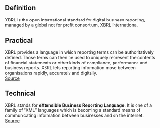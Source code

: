 ## Definition

XBRL is the open international standard for digital business reporting, managed by a global not for profit consortium, XBRL International. 

## Practical
XBRL provides a language in which reporting terms can be authoritatively defined. Those terms can then be used to uniquely represent the contents of financial statements or other kinds of compliance, performance and business reports. XBRL lets reporting information move between organisations rapidly, accurately and digitally.\
[Source](https://www.xbrl.org/the-standard/what/an-introduction-to-xbrl/)

## Technical
XBRL stands for **eXtensible Business Reporting Language**. It is one of a family of “XML” languages which is becoming a standard means of communicating information between businesses and on the internet.\
[Source](https://in.xbrl.org/about-us/what-is-xbrl/)
